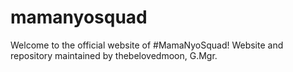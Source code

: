 # mamanyosquad
Welcome to the official website of #MamaNyoSquad! Website and repository maintained by thebelovedmoon, G.Mgr.
